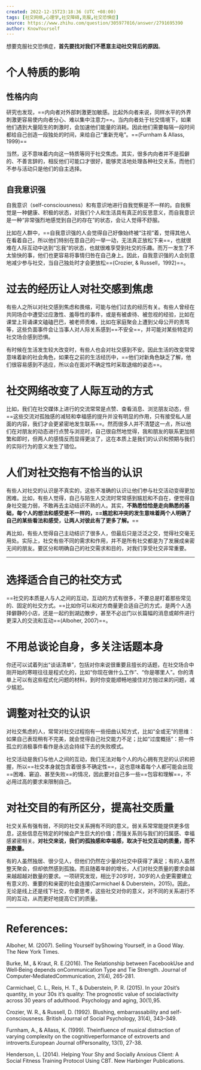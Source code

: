 ```yaml
---
created: 2022-12-15T23:18:36 (UTC +08:00)
tags: [社交网络,心理学,社交障碍,克服,社交恐惧症]
source: https://www.zhihu.com/question/305977016/answer/2791695390
author: KnowYourself
---
```


想要克服社交恐惧症，**首先要找对我们不愿意主动社交背后的原因**。

# 个人特质的影响

## 性格内向

研究也发现，==内向者对外部刺激更加敏感。比起外向者来说，同样水平的外界刺激更容易使内向者分心、难以集中注意力==。当内向者处于社交情境下，如果他们遇到大量陌生的刺激时，会加速他们能量的消耗。因此他们需要每隔一段时间都给自己创造一段独处的时间，来给自己“重新充电”。==(Furnham & Allass, 1999)==

当然，这不意味着内向这一特质等同于社交焦虑。其实，很多内向者并不是孤僻的、不善言辞的，相反他们可能口才很好，能够灵活地处理各种社交关系，而他们不参与活动只是他们的自主选择。

## 自我意识强

自我意识（self-consciousness）和有意识地进行自我觉察是不一样的。自我察觉是一种健康、积极的状态，对我们个人和生活具有真正的反思意义，而自我意识是一种“非常强烈地感觉到自己的存在”的状态，会让人觉得不舒服。

比如在人群中，==自我意识强的人会觉得自己好像始终被“注视”着，觉得其他人在看着自己，所以他们特别在意自己的一举一动，无法真正放松下来==，也就很难在人际互动中达到“忘我”的状态，也就很难享受到社交的乐趣。而万一发生了不太愉快的事，他们也更容易将事情归咎在自己身上。因此，自我意识强的人会刻意地减少参与社交，当自己独处时才会更放松==(Crozier, & Russell，1992)==。

# 过去的经历让人对社交感到焦虑

有些人之所以对社交感到焦虑和畏缩，可能与他们过去的经历有关。有些人曾经在共同场合中遭受过应激性、羞辱性的事件，或是有被虐待、被忽视的经验，比如在课堂上背诵课文磕磕巴巴，被老师责难，比如在家庭聚会上遭到父母公开的责骂等，这些负面事件会让当事人对人际关系感到==不安全==，并可能对某些特定的社交场合感到恐惧。

有时候在生活发生较大改变时，有些人也会对社交感到不安。因此生活的改变常常意味着新的社会角色，如果在之前的生活经历中，==他们对新角色缺乏了解，他们很容易感到不适应，所以会在面对不确定性时采取退缩的姿态==。

# 社交网络改变了人际互动的方式

比如，我们在社交媒体上进行的交流常常是点赞、查看消息、浏览朋友动态，但==这些交流对孤独感的减轻和幸福感的提升并没有明显的作用，只有接受私人层面的内容，我们才会更紧密地发生联系==。然而很多人并不清楚这一点，所以他们在对朋友的动态进行点赞与浏览时，自己很自然地觉得，我和朋友的联系更加频繁和即时，但两人的感情反而显得更淡了，这在本质上是我们的认识和预期与我们的实际行为的意义发生了错位。

# 人们对社交抱有不恰当的认识

有些人对社交的认识是不真实的，这些不准确的认识让他们参与社交活动变得更加困难。比如，有些人觉得，自己与陌生人交流时常常感到尴尬和不自在，便觉得自身社交能力弱，不敢再去主动结识不熟的人。其实，**不熟悉恰恰是走向熟悉的基础，每个人的想法和感受是不一样的，==尴尬和冲突的发生意味着两个人明确了自己的某些看法和感受，让两人对彼此有了更多了解。**==

再比如，有些人觉得自己主动结识了很多人，但最后只是泛泛之交，觉得社交毫无用处。实际上，社交有些不同的需求和作用，并不是所有社交都是为了发展成亲密无间的朋友。要区分和明确自己的社交需求和目的，对我们享受社交非常重要。

---

# 选择适合自己的社交方式

==社交的本质是人与人之间的互动，互动的方式有很多，不要总是盯着那些常见的、固定的社交方式。==比如你可以和对方商量更合适自己的方式，是两个人选择僻静的小店，还是一起约到湖边散步，甚至不必出门以长篇幅的消息或邮件进行更深入的交流和互动==(Alboher, 2007)==。

# 不用总谈论自身，多关注话题本身

你还可以试着列出“谈话清单”，包括对你来说很重要且擅长的话题，在社交场合中刚开始的寒暄往往是程式化的，比如“你现在做什么工作”、“你是哪里人”。你的清单上可以有这些程式化问题的材料，到时你变能顺畅地接住对方抛过来的问题，减少尴尬。

# 调整对社交的认识

对社交焦虑的人，常常对社交过程抱有一些扭曲认知方式，比如“全或无”的思维：如果自己表现稍有不完美，就会觉得自己社交能力不足；比如“过度概括”：把一件孤立的消极事件看作是永远会持续下去的失败模式。

社交活动是我们与他人之间的互动，我们无法对每个人的内心拥有充足的认识和把握，所以==社交本身就包含着很多不确定性==，这也意味着每个人都可能会出现==困难、窘迫、甚至失败==的情况，因此要对自己多一些==包容和理解==，不必用过高的要求来限制自己。

# 对社交目的有所区分，提高社交质量

社交关系有强有弱，不同的社交关系拥有不同的意义。弱关系常常能提供更多信息，这些信息在特定的时候会产生巨大的价值；而强关系则与我们的归属感、幸福感紧密相关。**对社交来说，我们的孤独感和幸福感，取决于社交互动的质量，而不是数量。**

有的人虽然独居、很少见人，但他们仍然在少量的社交中获得了满足；有的人虽然整天聚会，但却依然感到孤独。而且随着年龄的增长，人们对社交质量的要求会越来越超越对数量的要求。一项研究发现，相比于20岁时，30岁的人会更需要建立有意义的、重要的和亲密的社会连接(Carmichael & Duberstein，2015)。因此，无论是线上还是线下社交，你要思考，这些社交对你的意义，对不同的关系进行不同的互动，从而更好地提高它们的质量。

---

# References:

Alboher, M. (2007). Selling Yourself byShowing Yourself, in a Good Way. The New York Times.

Burke, M., & Kraut, R. E.(2016). The Relationship between FacebookUse and Well‐Being depends onCommunication Type and Tie Strength. Journal of Computer‐MediatedCommunication, 21(4), 265-281.

Carmichael, C. L., Reis, H. T., & Duberstein, P. R. (2015). In your 20sit’s quantity, in your 30s it’s quality: The prognostic value of socialactivity across 30 years of adulthood. Psychology and aging, 30(1),95.

Crozier, W. R., & Russell, D. (1992). Blushing, embarrassability and self-consciousness. British Journal of Social Psychology, 31(4), 343–349.

Furnham, A., & Allass, K. (1999). Theinfluence of musical distraction of varying complexity on the cognitiveperformance of extroverts and introverts.European Journal ofPersonality, 13(1), 27-38.

Henderson, L. (2014). Helping Your Shy and Socially Anxious Client: A Social Fitness Training Protocol Using CBT. New Harbinger Publications.